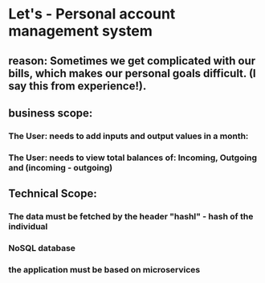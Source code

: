 # Let's - Personal account management system

## reason: Sometimes we get complicated with our bills, which makes our personal goals difficult. (I say this from experience!).

## business scope: 

### The User: needs to add inputs and output values in a month:
### The User: needs to view total balances of: Incoming, Outgoing and (incoming - outgoing)

## Technical Scope: 

### The data must be fetched by the header "hashI" - hash of the individual
### NoSQL database
### the application must be based on microservices
